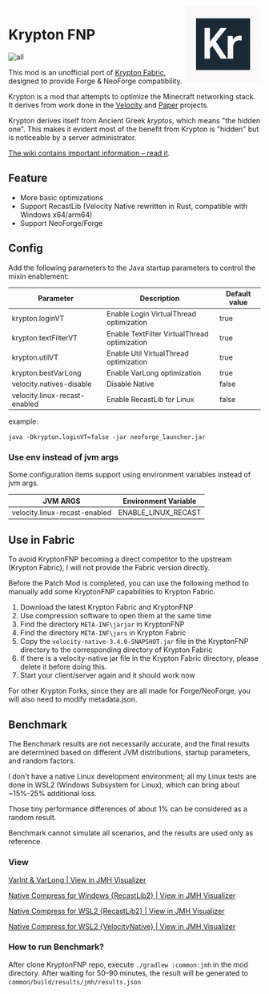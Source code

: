 <img src="./common/src/main/resources/assets/krypton/icon.png" alt="Logo" align="right" width="150">

Krypton FNP
====

![all](https://img.shields.io/badge/environment-any-4caf50?style=flat-square)

This mod is an unofficial port of [Krypton Fabric](https://modrinth.com/mod/krypton), designed to provide Forge &
NeoForge compatibility.

Krypton is a mod that attempts to optimize the Minecraft networking stack. It derives from work
done in the [Velocity](https://velocitypowered.com/) and [Paper](https://papermc.io) projects.

Krypton derives itself from Ancient Greek _kryptos_, which means "the hidden one". This makes
it evident most of the benefit from Krypton is "hidden" but is noticeable by a server administrator.

[The wiki contains important information &ndash; read it](https://github.com/astei/krypton/wiki).

## Feature

- More basic optimizations
- Support RecastLib (Velocity Native rewritten in Rust, compatible with Windows x64/arm64)
- Support NeoForge/Forge

## Config

Add the following parameters to the Java startup parameters to control the mixin enablement:

| Parameter                     | Description                                  | Default value |
|-------------------------------|----------------------------------------------|---------------|
| krypton.loginVT               | Enable Login VirtualThread optimization      | true          |
| krypton.textFilterVT          | Enable TextFilter VirtualThread optimization | true          |
| krypton.utilVT                | Enable Util VirtualThread optimization       | true          |
| krypton.bestVarLong           | Enable VarLong optimization                  | true          |
| velocity.natives-disable      | Disable Native                               | false         |
| velocity.linux-recast-enabled | Enable RecastLib for Linux                   | false         |

example:

```shell
java -Dkrypton.loginVT=false -jar neoforge_launcher.jar
```

### Use env instead of jvm args

Some configuration items support using environment variables instead of jvm args.

| JVM ARGS                      | Environment Variable |
|-------------------------------|----------------------|
| velocity.linux-recast-enabled | ENABLE_LINUX_RECAST  |

## Use in Fabric
To avoid KryptonFNP becoming a direct competitor to the upstream (Krypton Fabric), 
I will not provide the Fabric version directly. 

Before the Patch Mod is completed, 
you can use the following method to manually add some KryptonFNP capabilities to Krypton Fabric.

1. Download the latest Krypton Fabric and KryptonFNP
2. Use compression software to open them at the same time
3. Find the directory `META-INF\jarjar` in KryptonFNP
4. Find the directory `META-INF\jars` in Krypton Fabric
5. Copy the `velocity-native-3.4.0-SNAPSHOT.jar` file in the KryptonFNP directory to the corresponding directory of Krypton Fabric
6. If there is a velocity-native jar file in the Krypton Fabric directory, please delete it before doing this.
7. Start your client/server again and it should work now

For other Krypton Forks, since they are all made for Forge/NeoForge, you will also need to modify metadata.json.

## Benchmark

The Benchmark results are not necessarily accurate,
and the final results are determined based on different JVM distributions, startup parameters, and random factors.

I don't have a native Linux development environment;
all my Linux tests are done in WSL2 (Windows Subsystem for Linux), which can bring about ~15%-25% additional loss.

Those tiny performance differences of about 1% can be considered as a random result.

Benchmark cannot simulate all scenarios, and the results are used only as reference.

### View

[VarInt & VarLong | View in JMH Visualizer](https://jmh.morethan.io/?source=https://raw.githubusercontent.com/404Setup/KryptonFNP/refs/heads/master/results/var.json)

[Native Compress for Windows {RecastLib2} | View in JMH Visualizer](https://jmh.morethan.io/?source=https://raw.githubusercontent.com/404Setup/KryptonFNP/refs/heads/master/results/native_compress_windows_recastlib.json)

[Native Compress for WSL2 {RecastLib2} | View in JMH Visualizer](https://jmh.morethan.io/?source=https://raw.githubusercontent.com/404Setup/KryptonFNP/refs/heads/master/results/native_compress_linux_recastlib.json)

[Native Compress for WSL2 {VelocityNative} | View in JMH Visualizer](https://jmh.morethan.io/?source=https://raw.githubusercontent.com/404Setup/KryptonFNP/refs/heads/master/results/native_compress_linux_vc.json)

### How to run Benchmark?

After clone KryptonFNP repo, execute `./gradlew :common:jmh` in the mod directory.
After waiting for 50–90 minutes, the result will be generated to `common/build/results/jmh/results.json`
